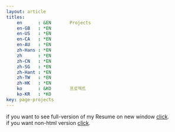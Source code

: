 ```yaml
---
layout: article
titles:
	en      : &EN       Projects
	en-GB   : *EN
	en-US   : *EN
	en-CA   : *EN
	en-AU   : *EN
	zh-Hans : *EN
	zh      : *EN
	zh-CN   : *EN
	zh-SG   : *EN
	zh-Hant : *EN
	zh-TW   : *EN
	zh-HK   : *EN
	ko      : &KO       프로젝트
	ko-KR   : *KO
key: page-projects
---
```


if you want to see full-version of my Resume on new window <a href="https://youngtakcho.github.io/resumecards/" target="_blank">click</a>.<br>
if you want non-html version <a href = "https://drive.google.com/file/d/1yRj-RsyQq_X0YsV6hc51F-DJhuORn6P-/view?usp=sharing"  target="_blank">click</a>.

<img src="{{ site.github.url }}/youngtakcho.github.io/images/fulls/resume_h.PNG" alt="" />

